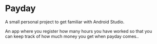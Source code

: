 # Payday

A small personal project to get familiar with Android Studio. 

An app where you register how many hours you have worked so that you can keep track of how much money you get when payday comes..
